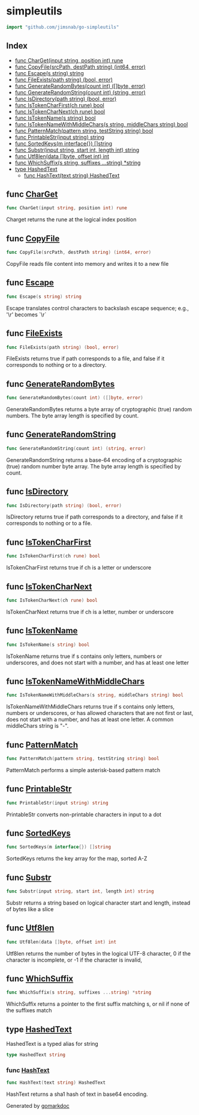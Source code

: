 <!-- Code generated by gomarkdoc. DO NOT EDIT -->

# simpleutils

```go
import "github.com/jimsnab/go-simpleutils"
```

## Index

- [func CharGet(input string, position int) rune](<#func-charget>)
- [func CopyFile(srcPath, destPath string) (int64, error)](<#func-copyfile>)
- [func Escape(s string) string](<#func-escape>)
- [func FileExists(path string) (bool, error)](<#func-fileexists>)
- [func GenerateRandomBytes(count int) ([]byte, error)](<#func-generaterandombytes>)
- [func GenerateRandomString(count int) (string, error)](<#func-generaterandomstring>)
- [func IsDirectory(path string) (bool, error)](<#func-isdirectory>)
- [func IsTokenCharFirst(ch rune) bool](<#func-istokencharfirst>)
- [func IsTokenCharNext(ch rune) bool](<#func-istokencharnext>)
- [func IsTokenName(s string) bool](<#func-istokenname>)
- [func IsTokenNameWithMiddleChars(s string, middleChars string) bool](<#func-istokennamewithmiddlechars>)
- [func PatternMatch(pattern string, testString string) bool](<#func-patternmatch>)
- [func PrintableStr(input string) string](<#func-printablestr>)
- [func SortedKeys(m interface{}) []string](<#func-sortedkeys>)
- [func Substr(input string, start int, length int) string](<#func-substr>)
- [func Utf8len(data []byte, offset int) int](<#func-utf8len>)
- [func WhichSuffix(s string, suffixes ...string) *string](<#func-whichsuffix>)
- [type HashedText](<#type-hashedtext>)
  - [func HashText(text string) HashedText](<#func-hashtext>)


## func [CharGet](<https://github.com/jimsnab/go-simpleutils/blob/main/string-utils.go#L10>)

```go
func CharGet(input string, position int) rune
```

Charget returns the rune at the logical index position

## func [CopyFile](<https://github.com/jimsnab/go-simpleutils/blob/main/file-utils.go#L30>)

```go
func CopyFile(srcPath, destPath string) (int64, error)
```

CopyFile reads file content into memory and writes it to a new file

## func [Escape](<https://github.com/jimsnab/go-simpleutils/blob/main/string-utils.go#L139>)

```go
func Escape(s string) string
```

Escape translates control characters to backslash escape sequence; e\.g\.\, '\\r' becomes \`\\r\`

## func [FileExists](<https://github.com/jimsnab/go-simpleutils/blob/main/file-utils.go#L11>)

```go
func FileExists(path string) (bool, error)
```

FileExists returns true if path corresponds to a file\, and false if it corresponds to nothing or to a directory\.

## func [GenerateRandomBytes](<https://github.com/jimsnab/go-simpleutils/blob/main/crypto-utils.go#L11>)

```go
func GenerateRandomBytes(count int) ([]byte, error)
```

GenerateRandomBytes returns a byte array of cryptographic \(true\) random numbers\. The byte array length is specified by count\.

## func [GenerateRandomString](<https://github.com/jimsnab/go-simpleutils/blob/main/crypto-utils.go#L24>)

```go
func GenerateRandomString(count int) (string, error)
```

GenerateRandomString returns a base\-64 encoding of a cryptographic \(true\) random number byte array\. The byte array length is specified by count\.

## func [IsDirectory](<https://github.com/jimsnab/go-simpleutils/blob/main/file-utils.go#L21>)

```go
func IsDirectory(path string) (bool, error)
```

IsDirectory returns true if path corresponds to a directory\, and false if it corresponds to nothing or to a file\.

## func [IsTokenCharFirst](<https://github.com/jimsnab/go-simpleutils/blob/main/string-utils.go#L51>)

```go
func IsTokenCharFirst(ch rune) bool
```

IsTokenCharFirst returns true if ch is a letter or underscore

## func [IsTokenCharNext](<https://github.com/jimsnab/go-simpleutils/blob/main/string-utils.go#L65>)

```go
func IsTokenCharNext(ch rune) bool
```

IsTokenCharNext returns true if ch is a letter\, number or underscore

## func [IsTokenName](<https://github.com/jimsnab/go-simpleutils/blob/main/string-utils.go#L83>)

```go
func IsTokenName(s string) bool
```

IsTokenName returns true if s contains only letters\, numbers or underscores\, and does not start with a number\, and has at least one letter

## func [IsTokenNameWithMiddleChars](<https://github.com/jimsnab/go-simpleutils/blob/main/string-utils.go#L106>)

```go
func IsTokenNameWithMiddleChars(s string, middleChars string) bool
```

IsTokenNameWithMiddleChars returns true if s contains only letters\, numbers or underscores\, or has allowed characters that are not first or last\, does not start with a number\, and has at least one letter\. A common middleChars string is "\-"\.

## func [PatternMatch](<https://github.com/jimsnab/go-simpleutils/blob/main/string-utils.go#L198>)

```go
func PatternMatch(pattern string, testString string) bool
```

PatternMatch performs a simple asterisk\-based pattern match

## func [PrintableStr](<https://github.com/jimsnab/go-simpleutils/blob/main/string-utils.go#L20>)

```go
func PrintableStr(input string) string
```

PrintableStr converts non\-printable characters in input to a dot

## func [SortedKeys](<https://github.com/jimsnab/go-simpleutils/blob/main/map-utils.go#L9>)

```go
func SortedKeys(m interface{}) []string
```

SortedKeys returns the key array for the map\, sorted A\-Z

## func [Substr](<https://github.com/jimsnab/go-simpleutils/blob/main/string-utils.go#L35>)

```go
func Substr(input string, start int, length int) string
```

Substr returns a string based on logical character start and length\, instead of bytes like a slice

## func [Utf8len](<https://github.com/jimsnab/go-simpleutils/blob/main/string-utils.go#L213>)

```go
func Utf8len(data []byte, offset int) int
```

Utf8len returns the number of bytes in the logical UTF\-8 character\, 0 if the character is incomplete\, or \-1 if the character is invalid\,

## func [WhichSuffix](<https://github.com/jimsnab/go-simpleutils/blob/main/string-utils.go#L161>)

```go
func WhichSuffix(s string, suffixes ...string) *string
```

WhichSuffix returns a pointer to the first suffix matching s\, or nil if none of the suffixes match

## type [HashedText](<https://github.com/jimsnab/go-simpleutils/blob/main/crypto-utils.go#L30>)

HashedText is a typed alias for string

```go
type HashedText string
```

### func [HashText](<https://github.com/jimsnab/go-simpleutils/blob/main/crypto-utils.go#L33>)

```go
func HashText(text string) HashedText
```

HashText returns a sha1 hash of text in base64 encoding\.



Generated by [gomarkdoc](<https://github.com/princjef/gomarkdoc>)
